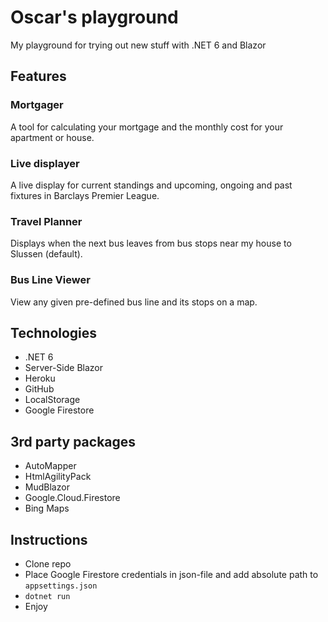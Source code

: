 # Oscar's playground
My playground for trying out new stuff with .NET 6 and Blazor

## Features
### Mortgager
A tool for calculating your mortgage and the monthly cost for your apartment or house.

### Live displayer
A live display for current standings and upcoming, ongoing and past fixtures in Barclays Premier League.

### Travel Planner
Displays when the next bus leaves from bus stops near my house to Slussen (default).

### Bus Line Viewer
View any given pre-defined bus line and its stops on a map.

## Technologies
- .NET 6
- Server-Side Blazor
- Heroku
- GitHub
- LocalStorage
- Google Firestore

## 3rd party packages
- AutoMapper
- HtmlAgilityPack
- MudBlazor
- Google.Cloud.Firestore
- Bing Maps

## Instructions
- Clone repo
- Place Google Firestore credentials in json-file and add absolute path to `appsettings.json`
- `dotnet run`
- Enjoy